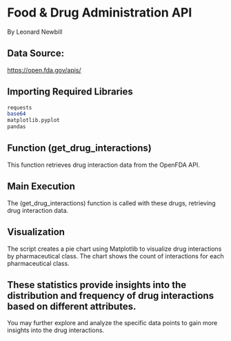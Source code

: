 # Food & Drug Administration API
By Leonard Newbill

## Data Source:
https://open.fda.gov/apis/

## Importing Required Libraries


```bash
requests
base64
matplotlib.pyplot
pandas
```

## Function (get_drug_interactions)
This function retrieves drug interaction data from the OpenFDA API.

## Main Execution
The (get_drug_interactions) function is called with these drugs, retrieving drug interaction data.

## Visualization
The script creates a pie chart using Matplotlib to visualize drug interactions by pharmaceutical class.
The chart shows the count of interactions for each pharmaceutical class.

## These statistics provide insights into the distribution and frequency of drug interactions based on different attributes.
You may further explore and analyze the specific data points to gain more insights into the drug interactions.
